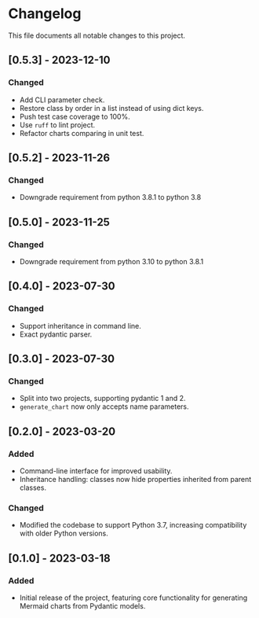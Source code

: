 # Changelog

This file documents all notable changes to this project.

## [0.5.3] - 2023-12-10

### Changed
- Add CLI parameter check.
- Restore class by order in a list instead of using dict keys.
- Push test case coverage to 100%.
- Use `ruff` to lint project.
- Refactor charts comparing in unit test.

## [0.5.2] - 2023-11-26

### Changed
- Downgrade requirement from python 3.8.1 to python 3.8

## [0.5.0] - 2023-11-25

### Changed
- Downgrade requirement from python 3.10 to python 3.8.1

## [0.4.0] - 2023-07-30

### Changed
- Support inheritance in command line.
- Exact pydantic parser.

## [0.3.0] - 2023-07-30

### Changed
- Split into two projects, supporting pydantic 1 and 2.
- `generate_chart` now only accepts name parameters.

## [0.2.0] - 2023-03-20

### Added
- Command-line interface for improved usability.
- Inheritance handling: classes now hide properties inherited from parent classes.

### Changed
- Modified the codebase to support Python 3.7, increasing compatibility with older Python versions.

## [0.1.0] - 2023-03-18

### Added
- Initial release of the project, featuring core functionality for generating Mermaid charts from Pydantic models.
